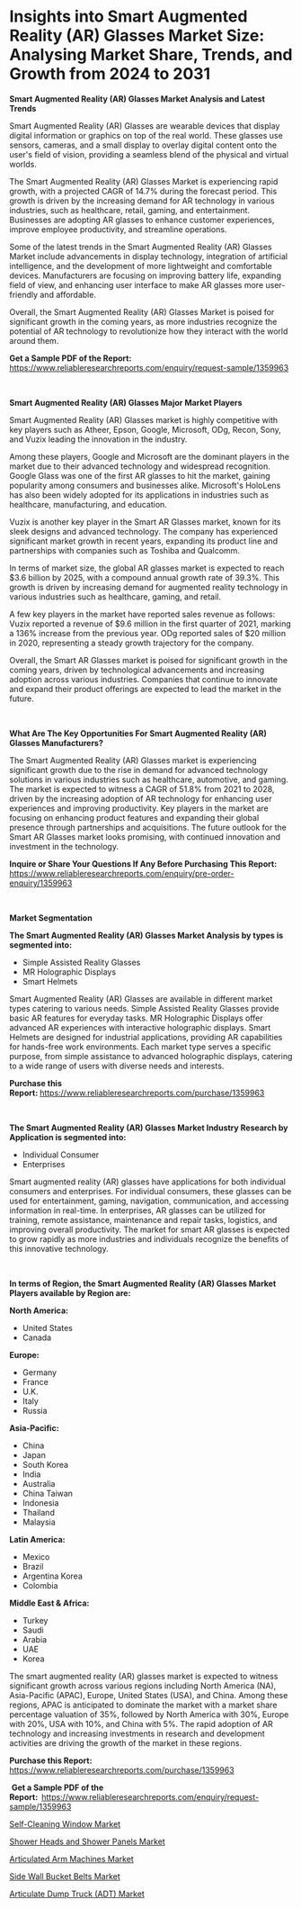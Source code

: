 <p><h1>Insights into Smart Augmented Reality (AR) Glasses Market Size: Analysing Market Share, Trends, and Growth from 2024 to 2031</h1></p><p><strong>Smart Augmented Reality (AR) Glasses Market Analysis and Latest Trends</strong></p>
<p><p>Smart Augmented Reality (AR) Glasses are wearable devices that display digital information or graphics on top of the real world. These glasses use sensors, cameras, and a small display to overlay digital content onto the user's field of vision, providing a seamless blend of the physical and virtual worlds. </p><p>The Smart Augmented Reality (AR) Glasses Market is experiencing rapid growth, with a projected CAGR of 14.7% during the forecast period. This growth is driven by the increasing demand for AR technology in various industries, such as healthcare, retail, gaming, and entertainment. Businesses are adopting AR glasses to enhance customer experiences, improve employee productivity, and streamline operations.</p><p>Some of the latest trends in the Smart Augmented Reality (AR) Glasses Market include advancements in display technology, integration of artificial intelligence, and the development of more lightweight and comfortable devices. Manufacturers are focusing on improving battery life, expanding field of view, and enhancing user interface to make AR glasses more user-friendly and affordable.</p><p>Overall, the Smart Augmented Reality (AR) Glasses Market is poised for significant growth in the coming years, as more industries recognize the potential of AR technology to revolutionize how they interact with the world around them.</p></p>
<p><strong>Get a Sample PDF of the Report:&nbsp;</strong> <a href="https://www.reliableresearchreports.com/enquiry/request-sample/1359963">https://www.reliableresearchreports.com/enquiry/request-sample/1359963</a></p>
<p>&nbsp;</p>
<p><strong>Smart Augmented Reality (AR) Glasses Major Market Players</strong></p>
<p><p>Smart Augmented Reality (AR) Glasses market is highly competitive with key players such as Atheer, Epson, Google, Microsoft, ODg, Recon, Sony, and Vuzix leading the innovation in the industry. </p><p>Among these players, Google and Microsoft are the dominant players in the market due to their advanced technology and widespread recognition. Google Glass was one of the first AR glasses to hit the market, gaining popularity among consumers and businesses alike. Microsoft's HoloLens has also been widely adopted for its applications in industries such as healthcare, manufacturing, and education.</p><p>Vuzix is another key player in the Smart AR Glasses market, known for its sleek designs and advanced technology. The company has experienced significant market growth in recent years, expanding its product line and partnerships with companies such as Toshiba and Qualcomm.</p><p>In terms of market size, the global AR glasses market is expected to reach $3.6 billion by 2025, with a compound annual growth rate of 39.3%. This growth is driven by increasing demand for augmented reality technology in various industries such as healthcare, gaming, and retail.</p><p>A few key players in the market have reported sales revenue as follows: Vuzix reported a revenue of $9.6 million in the first quarter of 2021, marking a 136% increase from the previous year. ODg reported sales of $20 million in 2020, representing a steady growth trajectory for the company.</p><p>Overall, the Smart AR Glasses market is poised for significant growth in the coming years, driven by technological advancements and increasing adoption across various industries. Companies that continue to innovate and expand their product offerings are expected to lead the market in the future.</p></p>
<p>&nbsp;</p>
<p><strong>What Are The Key Opportunities For Smart Augmented Reality (AR) Glasses Manufacturers?</strong></p>
<p><p>The Smart Augmented Reality (AR) Glasses market is experiencing significant growth due to the rise in demand for advanced technology solutions in various industries such as healthcare, automotive, and gaming. The market is expected to witness a CAGR of 51.8% from 2021 to 2028, driven by the increasing adoption of AR technology for enhancing user experiences and improving productivity. Key players in the market are focusing on enhancing product features and expanding their global presence through partnerships and acquisitions. The future outlook for the Smart AR Glasses market looks promising, with continued innovation and investment in the technology.</p></p>
<p><strong>Inquire or Share Your Questions If Any Before Purchasing This Report:</strong> <a href="https://www.reliableresearchreports.com/enquiry/pre-order-enquiry/1359963">https://www.reliableresearchreports.com/enquiry/pre-order-enquiry/1359963</a></p>
<p>&nbsp;</p>
<p><strong>Market Segmentation</strong></p>
<p><strong>The Smart Augmented Reality (AR) Glasses Market Analysis by types is segmented into:</strong></p>
<p><ul><li>Simple Assisted Reality Glasses</li><li>MR Holographic Displays</li><li>Smart Helmets</li></ul></p>
<p><p>Smart Augmented Reality (AR) Glasses are available in different market types catering to various needs. Simple Assisted Reality Glasses provide basic AR features for everyday tasks. MR Holographic Displays offer advanced AR experiences with interactive holographic displays. Smart Helmets are designed for industrial applications, providing AR capabilities for hands-free work environments. Each market type serves a specific purpose, from simple assistance to advanced holographic displays, catering to a wide range of users with diverse needs and interests.</p></p>
<p><strong>Purchase this Report:&nbsp;</strong><a href="https://www.reliableresearchreports.com/purchase/1359963">https://www.reliableresearchreports.com/purchase/1359963</a></p>
<p>&nbsp;</p>
<p><strong>The Smart Augmented Reality (AR) Glasses Market Industry Research by Application is segmented into:</strong></p>
<p><ul><li>Individual Consumer</li><li>Enterprises</li></ul></p>
<p><p>Smart augmented reality (AR) glasses have applications for both individual consumers and enterprises. For individual consumers, these glasses can be used for entertainment, gaming, navigation, communication, and accessing information in real-time. In enterprises, AR glasses can be utilized for training, remote assistance, maintenance and repair tasks, logistics, and improving overall productivity. The market for smart AR glasses is expected to grow rapidly as more industries and individuals recognize the benefits of this innovative technology.</p></p>
<p>&nbsp;</p>
<p><strong>In terms of Region, the Smart Augmented Reality (AR) Glasses Market Players available by Region are:</strong></p>
<p>
    <p> <strong> North America: </strong>
        <ul>
            <li>United States</li>
            <li>Canada</li>
        </ul>
        </p> 
    <p> <strong> Europe: </strong>
        <ul>
            <li>Germany</li>
            <li>France</li>
            <li>U.K.</li>
            <li>Italy</li>
            <li>Russia</li>
        </ul>
        </p> 
    <p> <strong> Asia-Pacific: </strong>
        <ul>
            <li>China</li>
            <li>Japan</li>
            <li>South Korea</li>
            <li>India</li>
            <li>Australia</li>
            <li>China Taiwan</li>
            <li>Indonesia</li>
            <li>Thailand</li>
            <li>Malaysia</li>
        </ul>
        </p> 
    <p> <strong> Latin America: </strong>
        <ul>
            <li>Mexico</li>
            <li>Brazil</li>
            <li>Argentina Korea</li>
            <li>Colombia</li>
        </ul>
        </p> 
    <p> <strong> Middle East & Africa: </strong>
        <ul>
            <li>Turkey</li>
            <li>Saudi</li>
            <li>Arabia</li>
            <li>UAE</li>
            <li>Korea</li>
        </ul>
    </p>
    </p>
<p><p>The smart augmented reality (AR) glasses market is expected to witness significant growth across various regions including North America (NA), Asia-Pacific (APAC), Europe, United States (USA), and China. Among these regions, APAC is anticipated to dominate the market with a market share percentage valuation of 35%, followed by North America with 30%, Europe with 20%, USA with 10%, and China with 5%. The rapid adoption of AR technology and increasing investments in research and development activities are driving the growth of the market in these regions.</p></p>
<p><strong>Purchase this Report: </strong><a href="https://www.reliableresearchreports.com/purchase/1359963">https://www.reliableresearchreports.com/purchase/1359963</a></p>
<p>&nbsp;<strong>Get a Sample PDF of the Report:&nbsp;&nbsp;</strong><a href="https://www.reliableresearchreports.com/enquiry/request-sample/1359963">https://www.reliableresearchreports.com/enquiry/request-sample/1359963</a></p>
<p><strong></strong></p>
<p><p><a href="https://github.com/suaretopek9/Market-Research-Report-List-1/blob/main/self-cleaning-window-market.md">Self-Cleaning Window Market</a></p><p><a href="https://github.com/moyahfrancoestellec51j635wcx/Market-Research-Report-List-1/blob/main/shower-heads-and-shower-panels-market.md">Shower Heads and Shower Panels Market</a></p><p><a href="https://medium.com/@olenwuckert56/articulated-arm-machines-market-trends-and-market-analysis-forecasted-for-period-2024-2031-567a935b3cf4">Articulated Arm Machines Market</a></p><p><a href="https://medium.com/@olenwuckert56/side-wall-bucket-belts-market-trends-and-market-analysis-forecasted-for-period-2024-2031-04cb3236b129">Side Wall Bucket Belts Market</a></p><p><a href="https://medium.com/@olenwuckert56/articulate-dump-truck-adt-market-analysis-its-cagr-market-segmentation-and-global-industry-f03f27c03504">Articulate Dump Truck (ADT) Market</a></p></p>